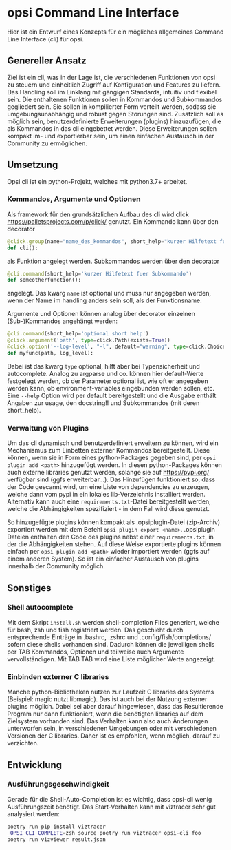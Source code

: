 # opsi Command Line Interface

Hier ist ein Entwurf eines Konzepts für ein mögliches allgemeines Command Line Interface (cli) für opsi.

## Genereller Ansatz

Ziel ist ein cli, was in der Lage ist, die verschiedenen Funktionen von opsi zu steuern und einheitlich Zugriff auf Konfiguration und Features zu liefern.
Das Handling soll im Einklang mit gängigen Standards, intuitiv und flexibel sein.
Die enthaltenen Funktionen sollen in Kommandos und Subkommandos gegliedert sein.
Sie sollen in kompilierter Form verteilt werden, sodass sie umgebungsunabhängig und robust gegen Störungen sind.
Zusätzlich soll es möglich sein, benutzerdefinierte Erweiterungen (plugins) hinzuzufügen, die als Kommandos in das cli eingebettet werden.
Diese Erweiterungen sollen kompakt im- und exportierbar sein, um einen einfachen Austausch in der Community zu ermöglichen.

## Umsetzung

Opsi cli ist ein python-Projekt, welches mit python3.7+ arbeitet.

### Kommandos, Argumente und Optionen

Als framework für den grundsätzlichen Aufbau des cli wird click https://palletsprojects.com/p/click/ genutzt.
Ein Kommando kann über den decorator
```python
@click.group(name="name_des_kommandos", short_help="kurzer Hilfetext fuer Kommando")
def cli():
```
als Funktion angelegt werden. Subkommandos werden über den decorator
```python
@cli.command(short_help='kurzer Hilfetext fuer Subkommando')
def someotherfunction():
```
angelegt. Das kwarg ```name``` ist optional und muss nur angegeben werden, wenn der Name im handling anders sein soll, als der Funktionsname.

Argumente und Optionen können analog über decorator einzelnen (Sub-)Kommandos angehängt werden:
```python
@cli.command(short_help='optional short help')
@click.argument('path', type=click.Path(exists=True))
@click.option('--log-level', "-l", default="warning", type=click.Choice(['critical', 'error', "warning", "info", "debug"]))
def myfunc(path, log_level):
```
Dabei ist das kwarg ```type``` optional, hilft aber bei Typensicherheit und autocomplete.
Analog zu argparse und co. können hier default-Werte festgelegt werden, ob der Parameter optional ist, wie oft er angegeben werden kann, ob environment-variables eingebunden werden sollen, etc.
Eine ```--help``` Option wird per default bereitgestellt und die Ausgabe enthält Angaben zur usage, den docstring!! und Subkommandos (mit deren short_help).

### Verwaltung von Plugins

Um das cli dynamisch und benutzerdefiniert erweitern zu können, wird ein Mechanismus zum Einbetten externer Kommandos bereitgestellt.
Diese können, wenn sie in Form eines python-Packages gegeben sind, per ```opsi plugin add <path>``` hinzugefügt werden.
In diesen python-Packages können auch externe libraries genutzt werden, solange sie auf https://pypi.org/ verfügbar sind (ggfs erweiterbar...).
Das Hinzufügen funktioniert so, dass der Code gescannt wird, um eine Liste von dependencies zu erzeugen, welche dann vom pypi in ein lokales lib-Verzeichnis installiert werden.
Alternativ kann auch eine ```requirements.txt```-Datei bereitgestellt werden, welche die Abhängigkeiten spezifiziert - in dem Fall wird diese genutzt.

So hinzugefügte plugins können kompakt als .opsiplugin-Datei (zip-Archiv) exportiert werden mit dem Befehl ```opsi plugin export <name>```.
.opsiplugin Dateien enthalten den Code des plugins nebst einer ```requirements.txt```, in der die Abhängigkeiten stehen.
Auf diese Weise exportierte plugins können einfach per ```opsi plugin add <path>``` wieder importiert werden (ggfs auf einem anderen System).
So ist ein einfacher Austausch von plugins innerhalb der Community möglich.

## Sonstiges

### Shell autocomplete

Mit dem Skript ```install.sh``` werden shell-completion Files generiert, welche für bash, zsh und fish registriert werden.
Das geschieht durch entsprechende Einträge in .bashrc, .zshrc und .config/fish/completions/ sofern diese shells vorhanden sind.
Dadurch können die jeweiligen shells per TAB Kommandos, Optionen und teilweise auch Argumente vervollständigen.
Mit TAB TAB wird eine Liste möglicher Werte angezeigt.

### Einbinden externer C libraries

Manche python-Bibliotheken nutzen zur Laufzeit C libraries des Systems (Beispiel: magic nutzt libmagic). Das ist auch bei der Nutzung externer plugins möglich.
Dabei sei aber darauf hingewiesen, dass das Resultierende Program nur dann funktioniert, wenn die benötigten libraries auf dem Zielsystem vorhanden sind.
Das Verhalten kann also auch Änderungen unterworfen sein, in verschiedenen Umgebungen oder mit verschiedenen Versionen der C libraries.
Daher ist es empfohlen, wenn möglich, darauf zu verzichten.

## Entwicklung
### Ausführungsgeschwindigkeit
Gerade für die Shell-Auto-Completion ist es wichtig, dass opsi-cli wenig Ausführungszeit benötigt.
Das Start-Verhalten kann mit viztracer sehr gut analysiert werden:

```bash
poetry run pip install viztracer
_OPSI_CLI_COMPLETE=zsh_source poetry run viztracer opsi-cli foo
poetry run vizviewer result.json
```